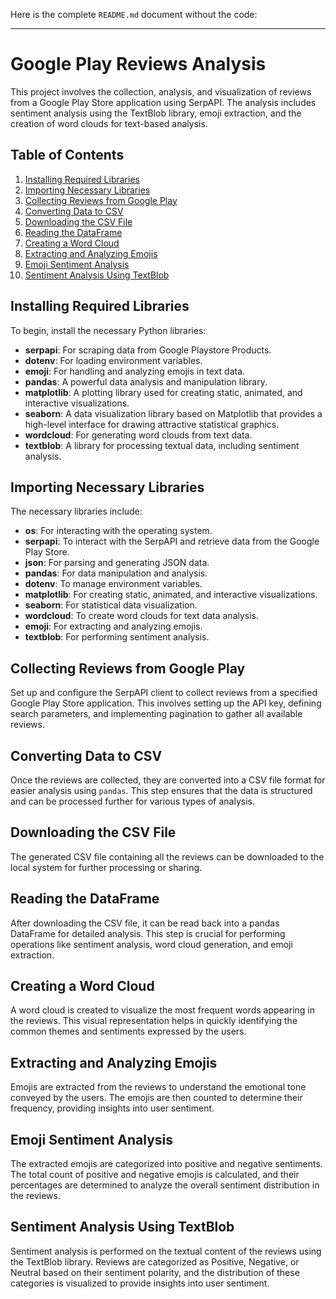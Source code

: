 Here is the complete `README.md` document without the code:

---

# Google Play Reviews Analysis

This project involves the collection, analysis, and visualization of reviews from a Google Play Store application using SerpAPI. The analysis includes sentiment analysis using the TextBlob library, emoji extraction, and the creation of word clouds for text-based analysis.

## Table of Contents

1. [Installing Required Libraries](#installing-required-libraries)
2. [Importing Necessary Libraries](#importing-necessary-libraries)
3. [Collecting Reviews from Google Play](#collecting-reviews-from-google-play)
4. [Converting Data to CSV](#converting-data-to-csv)
5. [Downloading the CSV File](#downloading-the-csv-file)
6. [Reading the DataFrame](#reading-the-dataframe)
7. [Creating a Word Cloud](#creating-a-word-cloud)
8. [Extracting and Analyzing Emojis](#extracting-and-analyzing-emojis)
9. [Emoji Sentiment Analysis](#emoji-sentiment-analysis)
10. [Sentiment Analysis Using TextBlob](#sentiment-analysis-using-textblob)

## Installing Required Libraries

To begin, install the necessary Python libraries:

- **serpapi**: For scraping data from Google Playstore Products.
- **dotenv**: For loading environment variables.
- **emoji**: For handling and analyzing emojis in text data.
- **pandas**: A powerful data analysis and manipulation library.
- **matplotlib**: A plotting library used for creating static, animated, and interactive visualizations.
- **seaborn**: A data visualization library based on Matplotlib that provides a high-level interface for drawing attractive statistical graphics.
- **wordcloud**: For generating word clouds from text data.
- **textblob**: A library for processing textual data, including sentiment analysis.

## Importing Necessary Libraries

The necessary libraries include:
- **os**: For interacting with the operating system.
- **serpapi**: To interact with the SerpAPI and retrieve data from the Google Play Store.
- **json**: For parsing and generating JSON data.
- **pandas**: For data manipulation and analysis.
- **dotenv**: To manage environment variables.
- **matplotlib**: For creating static, animated, and interactive visualizations.
- **seaborn**: For statistical data visualization.
- **wordcloud**: To create word clouds for text data analysis.
- **emoji**: For extracting and analyzing emojis.
- **textblob**: For performing sentiment analysis.

## Collecting Reviews from Google Play

Set up and configure the SerpAPI client to collect reviews from a specified Google Play Store application. This involves setting up the API key, defining search parameters, and implementing pagination to gather all available reviews.

## Converting Data to CSV

Once the reviews are collected, they are converted into a CSV file format for easier analysis using `pandas`. This step ensures that the data is structured and can be processed further for various types of analysis.

## Downloading the CSV File

The generated CSV file containing all the reviews can be downloaded to the local system for further processing or sharing.

## Reading the DataFrame

After downloading the CSV file, it can be read back into a pandas DataFrame for detailed analysis. This step is crucial for performing operations like sentiment analysis, word cloud generation, and emoji extraction.

## Creating a Word Cloud

A word cloud is created to visualize the most frequent words appearing in the reviews. This visual representation helps in quickly identifying the common themes and sentiments expressed by the users.

## Extracting and Analyzing Emojis

Emojis are extracted from the reviews to understand the emotional tone conveyed by the users. The emojis are then counted to determine their frequency, providing insights into user sentiment.

## Emoji Sentiment Analysis

The extracted emojis are categorized into positive and negative sentiments. The total count of positive and negative emojis is calculated, and their percentages are determined to analyze the overall sentiment distribution in the reviews.

## Sentiment Analysis Using TextBlob

Sentiment analysis is performed on the textual content of the reviews using the TextBlob library. Reviews are categorized as Positive, Negative, or Neutral based on their sentiment polarity, and the distribution of these categories is visualized to provide insights into user sentiment.

